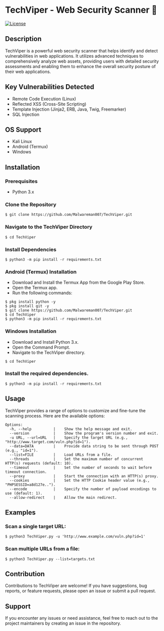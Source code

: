 # TechViper - Web Security Scanner 🔎

[![License](https://img.shields.io/badge/license-MIT-blue.svg)](https://github.com/Malwareman007/TechViper/blob/main/LICENSE)

## Description

TechViper is a powerful web security scanner that helps identify and detect vulnerabilities in web applications. It utilizes advanced techniques to comprehensively analyze web assets, providing users with detailed security assessments and enabling them to enhance the overall security posture of their web applications.

## Key Vulnerabilities Detected

- Remote Code Execution (Linux)
- Reflected XSS (Cross-Site Scripting)
- Template Injection (Jinja2, ERB, Java, Twig, Freemarker)
- SQL Injection

## OS Support

- Kali Linux
- Android (Termux)
- Windows

## Installation

### Prerequisites

- Python 3.x

### Clone the Repository

```shell
$ git clone https://github.com/Malwareman007/TechViper.git
```
### Navigate to the TechViper Directory
```shell
$ cd TechViper
```
### Install Dependencies
```shell
$ python3 -m pip install -r requirements.txt
```
### Android (Termux) Installation
* Download and Install the Termux App from the Google Play Store.
* Open the Termux app.
* Run the following commands:
```shell
$ pkg install python -y
$ pkg install git -y
$ git clone https://github.com/Malwareman007/TechViper.git
$ cd TechViper
$ python3 -m pip install -r requirements.txt
```
### Windows Installation
* Download and Install Python 3.x.
* Open the Command Prompt.
* Navigate to the TechViper directory.
```shell
$ cd TechViper
```
### Install the required dependencies.
```shell
$ python3 -m pip install -r requirements.txt
```
## Usage
TechViper provides a range of options to customize and fine-tune the scanning process. Here are the available options:
```shell
Options:
  -h, --help          |    Show the help message and exit.
  --version           |    Show the program's version number and exit.
  -u URL, --url=URL   |    Specify the target URL (e.g., "http://www.target.com/vuln.php?id=1").
  --data=DATA         |    Provide data string to be sent through POST (e.g., "id=1").
  --list=FILE         |    Load URLs from a file.
  --threads           |    Set the maximum number of concurrent HTTP(s) requests (default: 10).
  --timeout           |    Set the number of seconds to wait before timeout connection.
  --proxy             |    Start the connection with an HTTP(s) proxy.
  --cookies           |    Set the HTTP Cookie header value (e.g., "PHPSESSID=a8d127e..").
  --encode            |    Specify the number of payload encodings to use (default: 1).
  --allow-redirect    |    Allow the main redirect.
  ```

## Examples
### Scan a single target URL:

```shell
$ python3 TechViper.py -u 'http://www.example.com/vuln.php?id=1'
```
### Scan multiple URLs from a file:
```shell
$ python3 TechViper.py --list=targets.txt
```
## Contribution
Contributions to TechViper are welcome! If you have suggestions, bug reports, or feature requests, please open an issue or submit a pull request.

## Support
If you encounter any issues or need assistance, feel free to reach out to the project maintainers by creating an issue in the repository.
